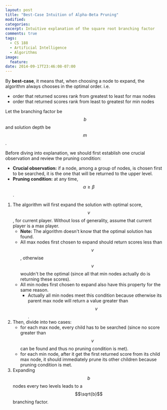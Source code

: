```yaml
---
layout: post
title: "Best-Case Intuition of Alpha-Beta Pruning"
modified:
categories:
excerpt: Intuitive explanation of the square root branching factor
comments: true
tags:
  - CS 188
  - Artificial Intelligence
  - Algorithms
image:
  feature:
date: 2014-09-17T23:46:08-07:00
---
```


By **best-case**, it means that, when choosing a node to expand, the algorithm always chooses in the optimal order. i.e.

+ order that returned scores rank from greatest to least for max nodes
+ order that returned scores rank from least to greatest for min nodes

Let the branching factor be $$b$$ and solution depth be $$m$$.

Before diving into explanation, we should first establish one crucial observation and review the pruning condition:

+ **Crucial observation:** if a node, among a group of nodes, is chosen first to be searched, it is the one that will be returned to the upper level.
+ **Pruning condition:** at any time, $$\alpha \geqslant \beta$$.

1. The algorithm will first expand the solution with optimal score, $$v$$, for current player. Without loss of generality, assume that current player is a max player.
    + **Note:** The algorithm doesn't know that the optimal solution has found.
    + All max nodes first chosen to expand should return scores less than $$v$$, otherwise $$v$$ wouldn't be the optimal (since all that min nodes actually do is returning these scores).
    + All min nodes first chosen to expand also have this property for the same reason.
        + Actually all min nodes meet this condition because otherwise its parent max node will return a value greater than $$v$$.
2. Then, divide into two cases:
    + for each max node, every child has to be searched (since no score greater than $$v$$ can be found and thus no pruning condition is met).
    + for each min node, after it get the first returned score from its child max node, it should immediately prune its other children because pruning condition is met.
3. Expanding $$b$$ nodes every two levels leads to a $$\sqrt{b}$$ branching factor.